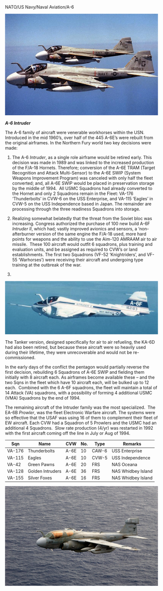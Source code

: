 NATO/US Navy/Naval Aviation/A-6

![](/assets/images/nato/us/navy/aviation/a-6/image1.jpg)

***A-6 Intruder***

The A-6 family of aircraft were venerable workhorses within the USN.
Introduced in the mid 1960’s, over half of the 445 A-6E’s were rebuilt
from the original airframes. In the Northern Fury world two key
decisions were made:

1.  The A-6 *Intruder*, as a single role airframe would be retired
    early. This decision was made in 1989 and was linked to the
    increased production of the F/A-18 Hornets. Therefore; conversion of
    the A-6E TRAM (Target Recognition and Attack Multi-Sensor) to the
    A-6E SWIP (System Weapons Improvement Program) was canceled with
    only half the fleet converted; and, all A-6E SWIP would be placed in
    preservation storage by the middle of 1994.  All USMC Squadrons had
    already converted to the Hornet and only 2 Squadrons remain in the
    Fleet: VA-176 ‘Thunderbolts’ in CVW-6 on the USS Enterprise, and
    VA-115 ‘Eagles’ in CVW-5 on the USS Independence based in Japan. The
    remainder are processing through the three readiness Squadrons into
    storage.

2.  Realizing somewhat belatedly that the threat from the Soviet bloc
    was increasing. Congress authorized the purchase of 100 new build
    A-6F *Intruder II*, which had; vastly improved avionics and sensors,
    a ‘non-afterburner version of the same engine the F/A-18 used, more
    hard points for weapons and the ability to use the Aim-120 AMRAAM
    air to air missile.  These 100 aircraft would outfit 6 squadrons,
    plus training and evaluation units, and be assigned as required to
    CVW’s or land establishments. The first two Squadrons (VF-52
    ‘Knightriders’, and VF-55 ‘Warhorses’) were receiving their
    aircraft and undergoing type training at the outbreak of the war.

3.  
![](/assets/images/nato/us/navy/aviation/a-6/image2.jpg)

The Tanker version, designed specifically for air to air refueling, the
KA-6D had also been retired, but because these aircraft were so heavily
used during their lifetime, they were unrecoverable and would not be
re-commissioned.

In the early days of the conflict the pentagon would partially reverse
the first decision, rebuilding 6 Squadrons of A-6E SWIP and fielding
them initially with 8 aircraft each. As airframes become available these
– and the two Sqns in the fleet which have 10 aircraft each, will be
bulked up to 12 each.  Combined with the 6 A-6F squadrons, the fleet
will maintain a total of 14 Attack (VA) squadrons, with a possibility of
forming 4 additional USMC (VMA) Squadrons by the end of 1994.

The remaining aircraft of the Intruder family was the most specialized. 
The EA-6B *Prowler*, was the fleet Electronic Warfare aircraft. The
systems were so effective that the USAF was using 16 of them to
complement their fleet of EW aircraft. Each CVW had a Squadron of 5
Prowlers and the USMC had an additional 4 Squadrons.  Slow rate
production (4/yr) was restarted in 1992 with the first aircraft coming
off the line in July or Aug of 1994.

| Sqn    | Name             | CVW  | No. | Type  | Remarks            |
| ------ | ---------------- | ---- | --- | ----- | ------------------ |
| VA-176 | Thunderbolts     | A-6E | 10  | CAW-6 | USS Enterprise     |
| VA-115 | Eagles           | A-6E | 10  | CVW-5 | USS Independence   |
| VA-42  | Green Pawns      | A-6E | 20  | FRS   | NAS Oceana         |
| VA-128 | Golden Intruders | A-6E | 36  | FRS   | NAS Whidbey Island |
| VA-155 | Silver Foxes     | A-6E | 16  | FRS   | NAS Whidbey Island |

![](/assets/images/nato/us/navy/aviation/a-6/image3.jpeg)
